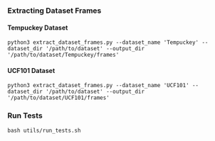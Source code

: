 
### Extracting Dataset Frames
#### Tempuckey Dataset
`python3 extract_dataset_frames.py --dataset_name 'Tempuckey' --dataset_dir '/path/to/dataset' --output_dir '/path/to/dataset/Tempuckey/frames'`

#### UCF101 Dataset
`python3 extract_dataset_frames.py --dataset_name 'UCF101' --dataset_dir '/path/to/dataset' --output_dir '/path/to/dataset/UCF101/frames'`

### Run Tests
`bash utils/run_tests.sh`